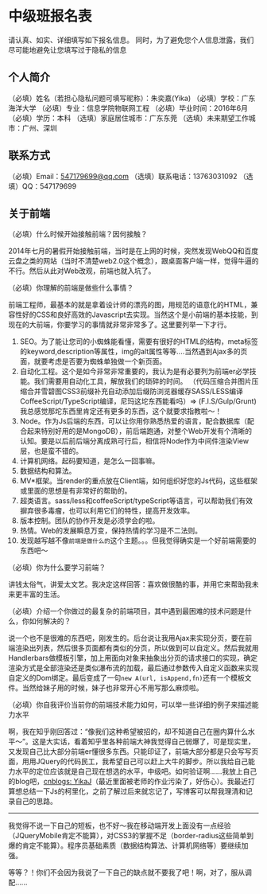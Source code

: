 # 中级班报名表

请认真、如实、详细填写如下报名信息。
同时，为了避免您个人信息泄露，我们尽可能地避免让您填写过于隐私的信息

## 个人简介

（必填）姓名（若担心隐私问题可填写昵称）：朱奕嘉(Yika)
（必填）学校：广东海洋大学
（必填）专业：信息学院物联网工程
（必填）毕业时间：2016年6月
（必填）学历：本科
（选填）家庭居住城市：广东东莞
（选填）未来期望工作城市：广州、深圳

## 联系方式

（必填）Email：547179699@qq.com
（选填）联系电话：13763031092
（选填）QQ：547179699

## 关于前端

（必填）什么时候开始接触前端？因何接触？

2014年七月的暑假开始接触前端，当时是在上网的时候，突然发现WebQQ和百度云盘之类的网站（当时不清楚web2.0这个概念），跟桌面客户端一样，觉得牛逼的不行。然后从此对Web改观，前端也就入坑了。

（必填）你理解的前端是做些什么事情？

前端工程师，最基本的就是拿着设计师的漂亮的图，用规范的语意化的HTML，兼容性好的CSS和良好高效的Javascript去实现。当然这个是小前端的基本技能，到现在的大前端，你要学习的事情就非常非常多了。这里要列举一下才行。

1. SEO。为了能让您司的小蜘蛛能看懂，需要有很好的HTML的结构，meta标签的keyword,description等属性，img的alt属性等等....当然遇到Ajax多的页面，就要考虑是否要为蜘蛛单独做一个新页面。
2. 自动化工程。这个是如今非常非常重要的，我认为是有必要列为前端er必学技能。我们需要用自动化工具，解放我们的琐碎的时间。
（代码压缩合并图片压缩合并雪碧图CSS3前缀补充自动添加后缀防浏览器缓存SASS/LESS编译CoffeeScript/TypeScript编译，尼玛这坨东西能看吗）=> (F.I.S/Gulp/Grunt)
我总感觉那坨东西里肯定还有更多的东西，这个就要求指教啦～！
3. Node。作为Js后端的东西，可以让你用你熟悉热爱的语言，配合数据库（配合起来特别好用的是MongoDB），前后端跑通，对整个Web开发有个清晰的认知。要是以后前后端分离成熟可行后，相信将Node作为中间件渲染View层，也是蛮不错的。
4. 计算机网络。起码要知道，是怎么一回事嘛。
5. 数据结构和算法。
6. MV*框架。当render的重点放在Client端，如何组织好您的Js代码，这些框架或里面的思想是有非常好的帮助的。
7. 超类语言。sass/less和coffeeScript/typeScript等语言，可以帮助我们有效摒弃很多毒瘤，也可以利用它们的特性，提高开发效率。 
9. 版本控制。团队的协作开发是必须学会的啦。  
10. 热情。Web的发展瞬息万变，保持热情的学习是不二法则。
11. 发现越写越不像`前端是做什么的`这个主题。。。但我觉得确实是一个好前端需要的东西吧～


（必填）你为什么要学习前端？

讲钱太俗气，讲爱太文艺。我决定这样回答：喜欢做很酷的事，并用它来帮助我未来更丰富的生活。


（必填）介绍一个你做过的最复杂的前端项目，其中遇到最困难的技术问题是什么，你如何解决的？

说一个也不是很难的东西吧，刚发生的。后台说让我用Ajax来实现分页，要在前端渲染出列表，然后很多页面都有类似的分页，所以做到可以自定义。然后我就用Handlerbars做模板引擎，加上用面向对象来抽象出分页的请求接口的实现，确定渲染方式是全部渲染还是类似瀑布流的加载，最后通过参数传入自定义函数来实现自定义的Dom绑定。最后变成了一句`new A(url, isAppend,fn)`还有一个模板文件。当然给妹子用的时候，妹子也非常开心不用写那么麻烦啦。

（必填）你自我评价当前你的前端技术能力如何，可以举一些详细的例子来描述能力水平

啊，我在知乎刚回答过：“像我们这种希望被招的，却不知道自己在圈内算什么水平～”。这是大实话，看着知乎里各种前端大神我觉得自己弱爆了，可是现实里，又发现自己比大部分前端er懂很多东西。只能印证了，前端大部分都是只会写写页面，用用JQuery的代码民工，我希望自己可以赶上大牛的脚步。所以我给自己能力水平的定位应该就是自己现在想选的水平，中级吧。如何验证啊......我放上自己的blog吧，[cnblogs: YikaJ](http://www.cnblogs.com/YikaJ)（最近里面被老师的作业污染了，好伤心）。我最近打算想总结一下Js的柯里化，之前了解过后来就忘记了，写博客可以帮我理清和记录自己的思路。

---
我觉得不说一下自己的短板，也不好～我在移动端开发上面没有一点经验（JQueryMobile肯定不能算），对CSS3的掌握不足（border-radius这些简单到爆的肯定不能算）。程序员基础素质（数据结构算法、计算机网络等）要继续加强。

等等？！你们不会因为我说了一下自己的缺点就不要我了吧！啊，对了，服从调配......



